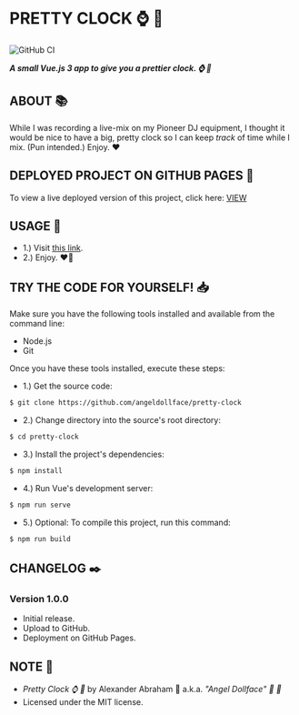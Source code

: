 # PRETTY CLOCK :watch: :ribbon:

![GitHub CI](https://github.com/angeldollface/pretty-clock/actions/workflows/vue.yml/badge.svg)

***A small Vue.js 3 app to give you a prettier clock. :watch: :ribbon:***

## ABOUT :books:

While I was recording a live-mix on my Pioneer DJ equipment, I thought it would be nice to have a big, pretty clock so I can keep *track* of time while I mix. (Pun intended.) Enjoy. :heart:

## DEPLOYED PROJECT ON GITHUB PAGES :rocket:

To view a live deployed version of this project, click here: [VIEW](https://angeldollface.boo/pretty-clock)

## USAGE :hammer:

- 1.) Visit [this link](https://angeldollface.boo/pretty-clock).
- 2.) Enjoy. :heart_on_fire:

## TRY THE CODE FOR YOURSELF! :inbox_tray:

Make sure you have the following tools installed and available from the command line:

- Node.js
- Git

Once you have these tools installed, execute these steps:

- 1.) Get the source code:

```bash
$ git clone https://github.com/angeldollface/pretty-clock
```

- 2.) Change directory into the source's root directory:

```bash
$ cd pretty-clock
```

- 3.) Install the project's dependencies:

```bash
$ npm install
```

- 4.) Run Vue's development server:

```bash
$ npm run serve
```

- 5.) Optional: To compile this project, run this command:

```bash
$ npm run build
```


## CHANGELOG :black_nib:

### Version 1.0.0

- Initial release.
- Upload to GitHub.
- Deployment on GitHub Pages.

## NOTE :scroll:

- *Pretty Clock :watch: :ribbon:* by Alexander Abraham :black_heart: a.k.a. *"Angel Dollface" :dolls: :ribbon:*
- Licensed under the MIT license.